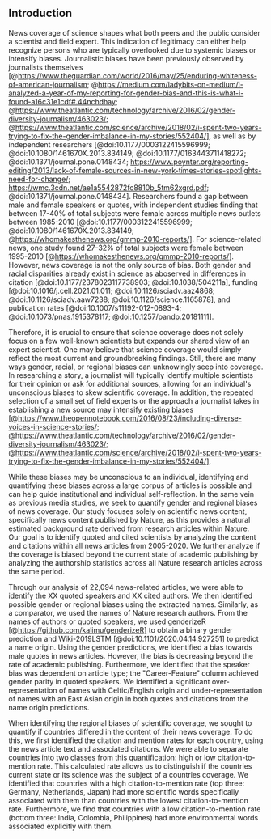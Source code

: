 ## Introduction
 
News coverage of science shapes what both peers and the public consider a scientist and field expert.
This indication of legitimacy can either help recognize persons who are typically overlooked due to systemic biases or intensify biases.
Journalistic biases have been previously observed by journalists themselves [@https://www.theguardian.com/world/2016/may/25/enduring-whiteness-of-american-journalism; @https://medium.com/ladybits-on-medium/i-analyzed-a-year-of-my-reporting-for-gender-bias-and-this-is-what-i-found-a16c31e1cdf#.44nchdhay; @https://www.theatlantic.com/technology/archive/2016/02/gender-diversity-journalism/463023/; @https://www.theatlantic.com/science/archive/2018/02/i-spent-two-years-trying-to-fix-the-gender-imbalance-in-my-stories/552404/], as well as by independent researchers [@doi:10.1177/0003122415596999; @doi:10.1080/1461670X.2013.834149; @doi:10.1177/0163443711418272; @doi:10.1371/journal.pone.0148434; https://www.poynter.org/reporting-editing/2013/lack-of-female-sources-in-new-york-times-stories-spotlights-need-for-change/; https://wmc.3cdn.net/ae1a5542872fc8810b_5tm62xgrd.pdf; @doi:10.1371/journal.pone.0148434].
Researchers found a gap between male and female speakers or quotes, with independent studies finding that between 17-40% of total subjects were female across multiple news outlets between 1985-2010 [@doi:10.1177/0003122415596999; @doi:10.1080/1461670X.2013.834149; @https://whomakesthenews.org/gmmp-2010-reports/].
For science-related news, one study found 27-32% of total subjects were female between 1995-2010 [@https://whomakesthenews.org/gmmp-2010-reports/].
However, news coverage is not the only source of bias.
Both gender and racial disparities already exist in science as aboserved in differences in citation [@doi:10.1177/2378023117738903; @doi:10.1038/504211a], funding [@doi:10.1016/j.cell.2021.01.011; @doi:10.1126/sciadv.aaz4868; @doi:10.1126/sciadv.aaw7238; @doi:10.1126/science.1165878], and publication rates [@doi:10.1007/s11192-012-0893-4; @doi:10.1073/pnas.1915378117; @doi:10.1257/pandp.20181111].
 
Therefore, it is crucial to ensure that science coverage does not solely focus on a few well-known scientists but expands our shared view of an expert scientist.
One may believe that science coverage would simply reflect the most current and groundbreaking findings. 
Still, there are many ways gender, racial, or regional biases can unknowingly seep into coverage.
In researching a story, a journalist will typically identify multiple scientists for their opinion or ask for additional sources, allowing for an individual's unconscious biases to skew scientific coverage.
In addition, the repeated selection of a small set of field experts or the approach a journalist takes in establishing a new source may intensify existing biases [@https://www.theopennotebook.com/2016/08/23/including-diverse-voices-in-science-stories/; @https://www.theatlantic.com/technology/archive/2016/02/gender-diversity-journalism/463023/; @https://www.theatlantic.com/science/archive/2018/02/i-spent-two-years-trying-to-fix-the-gender-imbalance-in-my-stories/552404/].
 
While these biases may be unconscious to an individual, identifying and quantifying these biases across a large corpus of articles is possible and can help guide institutional and individual self-reflection.
In the same vein as previous media studies, we seek to quantify gender and regional biases of news coverage.
Our study focuses solely on scientific news content, specifically news content published by Nature, as this provides a natural estimated background rate derived from research articles within Nature.
Our goal is to identify quoted and cited scientists by analyzing the content and citations within all news articles from 2005-2020.
We further analyze if the coverage is biased beyond the current state of academic publishing by analyzing the authorship statistics across all Nature research articles across the same period.
 
Through our analysis of 22,094 news-related articles, we were able to identify the XX quoted speakers and XX cited authors.
We then identified possible gender or regional biases using the extracted names.
Similarly, as a comparator, we used the names of Nature research authors.
From the names of authors or quoted speakers, we used genderizeR [@https://github.com/kalimu/genderizeR] to obtain a binary gender prediction and Wiki-2019LSTM [@doi:10.1101/2020.04.14.927251] to predict a name origin.
Using the gender predictions, we identified a bias towards male quotes in news articles. 
However, the bias is decreasing beyond the rate of academic publishing.
Furthermore, we identified that the speaker bias was dependent on article type; the "Career-Feature" column achieved gender parity in quoted speakers.
We identified a significant over-representation of names with Celtic/English origin and under-representation of names with an East Asian origin in both quotes and citations from the name origin predictions.
 
When identifying the regional biases of scientific coverage, we sought to quantify if countries differed in the content of their news coverage.
To do this, we first identified the citation and mention rates for each country, using the news article text and associated citations.
We were able to separate countries into two classes from this quantification: high or low citation-to-mention rate.
This calculated rate allows us to distinguish if the countries current state or its science was the subject of a countries coverage.
We identified that countries with a high citation-to-mention rate (top three: Germany, Netherlands, Japan) had more scientific words specifically associated with them than countries with the lowest citation-to-mention rate.
Furthermore, we find that countries with a low citation-to-mention rate (bottom three: India, Colombia, Philippines) had more environmental words associated explicitly with them.
